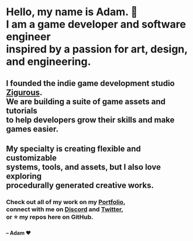 <h1>
  Hello, my name is Adam. 👋 <br>
  I am a game developer and software engineer <br>
  inspired by a passion for art, design, and engineering.
</h1>

<h2>
  I founded the indie game development studio <a href="https://github.com/zigurous">Zigurous</a>.<br>
  We are building a suite of game assets and tutorials<br>
  to help developers grow their skills and make games easier.
</h2>

<h2>
  My specialty is creating flexible and customizable<br>
  systems, tools, and assets, but I also love exploring<br>
  procedurally generated creative works.
</h2>

<h3>
  Check out all of my work on my <a href="https://adamgraham.github.io">Portfolio</a>, <br>
  connect with me on <a href="https://discord.gg/DdYyWVb">Discord</a> and <a href="https://twitter.com/zigurous">Twitter</a>, <br>
  or ⭐ my repos here on GitHub.
</h3>

<h4>
– Adam ❤️
</h4>
